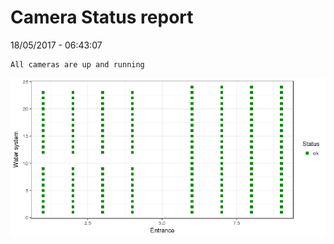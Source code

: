 Camera Status report
================
18/05/2017 - 06:43:07

    All cameras are up and running

![](camreport_files/figure-markdown_github/unnamed-chunk-2-1.png)
